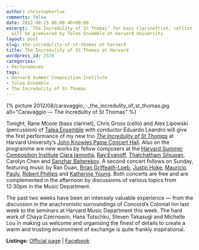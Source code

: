 ```yaml
---
author: christopherlux
comments: false
date: 2012-08-25 06:00:40+00:00
excerpt: ‘The Incredulity of St Thomas’ for bass clarinettist, cellist and percussionist
  will be premiered by Talea Ensemble at Harvard University.
layout: post
slug: the-incredulity-of-st-thomas-at-harvard
title: The Incredulity of St Thomas at Harvard
wordpress_id: 2576
categories:
- Performances
tags:
- Harvard Summer Composition Institute
- Talea Ensemble
- The Incredulity of St Thomas
---
```


{% picture 2012/08/caravaggio_-_the_incredulity_of_st_thomas.jpg alt="Caravaggio — The Incredulity of St Thomas" %}

Tonight, Rane Moore (bass clarinet), Chris Gross (cello) and Alex Lipowski (percussion) of [Talea Ensemble](http://taleaensemble.org/) with conductor Eduardo Leandro will give the first performance of my new trio [_The Incredulity of St Thomas_](/2012/06/the-incredulity-of-st-thomas/) at Harvard University’s [John Knowles Paine Concert Hall](http://music.fas.harvard.edu/painehall.shtml). Also on the programme are new works by fellow composers at the [Harvard Summer Composition Institute](https://web.archive.org/web/20130719175247/http://summercompositioninstitute.org/) [Clara Iannotta](http://soundcloud.com/claraiannotta/tracks), [Ray Evanoff](http://rayevanoff.wordpress.com/), [Thatchatham Silsupan](http://soundcloud.com/big-thatchatham), Carolyn Chen and [Sanzhar Baiterekov](http://soundcloud.com/sanzharbaiterekov). A second concert follows on Sunday, featuring music by Ran Duan, [Brian Griffeath-Loeb](http://bgloeb.com/), [Justin Hoke](http://www.justinhoke.com/), [Mauricio Pauly](http://www.mauriciopauly.com/), [Robert Phillips](http://soundcloud.com/rphillips-1) and [Katherine Young](http://katherineyoung.info/). Both concerts are free and are complemented in the afternoon by discussions of various topics from 12:30pm in the Music Department.

The past two weeks have been an intensely valuable experience — from the discussion in the anachronistic surroundings of Concord’s Colonial Inn last week to the seminars at Harvard Music Department this week. The hard work of Chaya Czernowin, Hans Tutschku, Steven Takasugi and Michelle Lou in making us welcome and organising the finest of details to create a warm and trusting environment of exchange is quite frankly inspirational.

**Listings:** [Official page](https://web.archive.org/web/20131208170232/http://summercompositioninstitute.org/Concerts_I___II.html) \| [Facebook](https://www.facebook.com/events/455532684486948/)
